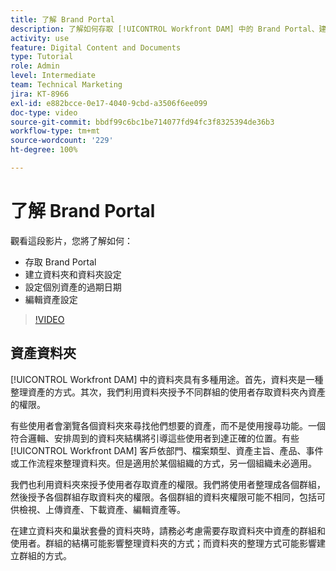 ```yaml
---
title: 了解 Brand Portal
description: 了解如何存取 [!UICONTROL Workfront DAM] 中的 Brand Portal、建立資料夾、設定個別資產的過期日期以及編輯資產設定。
activity: use
feature: Digital Content and Documents
type: Tutorial
role: Admin
level: Intermediate
team: Technical Marketing
jira: KT-8966
exl-id: e882bcce-0e17-4040-9cbd-a3506f6ee099
doc-type: video
source-git-commit: bbdf99c6bc1be714077fd94fc3f8325394de36b3
workflow-type: tm+mt
source-wordcount: '229'
ht-degree: 100%

---
```


# 了解 Brand Portal

觀看這段影片，您將了解如何：

* 存取 Brand Portal
* 建立資料夾和資料夾設定
* 設定個別資產的過期日期
* 編輯資產設定

>[!VIDEO](https://video.tv.adobe.com/v/335229/?quality=12&learn=on&enablevpops=1)

## 資產資料夾

[!UICONTROL Workfront DAM] 中的資料夾具有多種用途。首先，資料夾是一種整理資產的方式。其次，我們利用資料夾授予不同群組的使用者存取資料夾內資產的權限。

有些使用者會瀏覽各個資料夾來尋找他們想要的資產，而不是使用搜尋功能。一個符合邏輯、安排周到的資料夾結構將引導這些使用者到達正確的位置。有些 [!UICONTROL Workfront DAM] 客戶依部門、檔案類型、資產主旨、產品、事件或工作流程來整理資料夾。但是適用於某個組織的方式，另一個組織未必適用。

我們也利用資料夾來授予使用者存取資產的權限。我們將使用者整理成各個群組，然後授予各個群組存取資料夾的權限。各個群組的資料夾權限可能不相同，包括可供檢視、上傳資產、下載資產、編輯資產等。

在建立資料夾和巢狀套疊的資料夾時，請務必考慮需要存取資料夾中資產的群組和使用者。群組的結構可能影響整理資料夾的方式；而資料夾的整理方式可能影響建立群組的方式。
